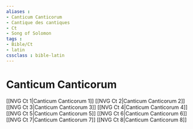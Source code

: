```yaml
---
aliases : 
- Canticum Canticorum
- Cantique des cantiques
- Ct
- Song of Solomon
tags : 
- Bible/Ct
- latin
cssclass : bible-latin
---
```


# Canticum Canticorum

[[NVG Ct 1|Canticum Canticorum 1]]
[[NVG Ct 2|Canticum Canticorum 2]]
[[NVG Ct 3|Canticum Canticorum 3]]
[[NVG Ct 4|Canticum Canticorum 4]]
[[NVG Ct 5|Canticum Canticorum 5]]
[[NVG Ct 6|Canticum Canticorum 6]]
[[NVG Ct 7|Canticum Canticorum 7]]
[[NVG Ct 8|Canticum Canticorum 8]]
